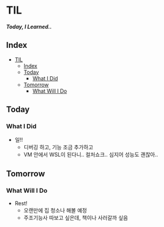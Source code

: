 # TIL
***Today, I Learned..***

## Index

<!-- @import "[TOC]" {cmd="toc" depthFrom=1 depthTo=6 orderedList=false} -->
<!-- code_chunk_output -->

- [TIL](#til)
  - [Index](#index)
  - [Today](#today)
    - [What I Did](#what-i-did)
  - [Tomorrow](#tomorrow)
    - [What Will I Do](#what-will-i-do)

<!-- /code_chunk_output -->


## Today
### What I Did
- 일!!
  - 디버깅 하고, 기능 조금 추가하고
  - VM 안에서 WSL이 된다니.. 컬처쇼크.. 심지어 성능도 괜찮아..

## Tomorrow
### What Will I Do
- Rest!
  - 오랜만에 집 청소나 해볼 예정
  - 주조기능사 따보고 싶은데, 책이나 사러갈까 싶음
